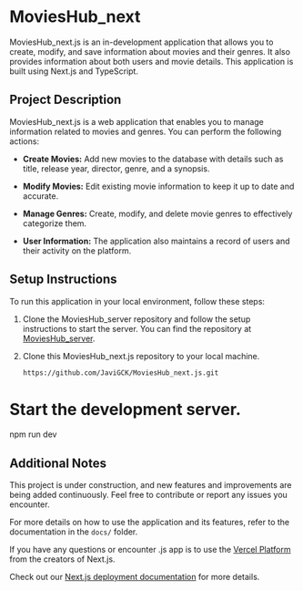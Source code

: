 # MoviesHub_next

MoviesHub_next.js is an in-development application that allows you to create, modify, and save information about movies and their genres. It also provides information about both users and movie details. This application is built using Next.js and TypeScript.

## Project Description

MoviesHub_next.js is a web application that enables you to manage information related to movies and genres. You can perform the following actions:

- **Create Movies:** Add new movies to the database with details such as title, release year, director, genre, and a synopsis.

- **Modify Movies:** Edit existing movie information to keep it up to date and accurate.

- **Manage Genres:** Create, modify, and delete movie genres to effectively categorize them.

- **User Information:** The application also maintains a record of users and their activity on the platform.

## Setup Instructions

To run this application in your local environment, follow these steps:

1. Clone the MoviesHub_server repository and follow the setup instructions to start the server. You can find the repository at [MoviesHub_server]([https://github.com/your-username/MoviesHub_server](https://github.com/JaviGCK/Movies-hub_server.git)).

2. Clone this MoviesHub_next.js repository to your local machine.

   ```bash
   https://github.com/JaviGCK/MoviesHub_next.js.git

# Start the development server.
npm run dev

## Additional Notes

This project is under construction, and new features and improvements are being added continuously. Feel free to contribute or report any issues you encounter.

For more details on how to use the application and its features, refer to the documentation in the `docs/` folder.

If you have any questions or encounter .js app is to use the [Vercel Platform](https://vercel.com/new?utm_medium=default-template&filter=next.js&utm_source=create-next-app&utm_campaign=create-next-app-readme) from the creators of Next.js.

Check out our [Next.js deployment documentation](https://nextjs.org/docs/deployment) for more details.
